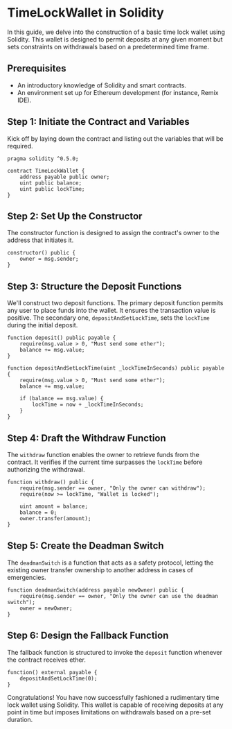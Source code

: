 # TimeLockWallet in Solidity

In this guide, we delve into the construction of a basic time lock wallet using Solidity. This wallet is designed to permit deposits at any given moment but sets constraints on withdrawals based on a predetermined time frame.

## Prerequisites

- An introductory knowledge of Solidity and smart contracts.
- An environment set up for Ethereum development (for instance, Remix IDE).

## Step 1: Initiate the Contract and Variables

Kick off by laying down the contract and listing out the variables that will be required.

```solidity
pragma solidity ^0.5.0;

contract TimeLockWallet {
    address payable public owner;
    uint public balance;
    uint public lockTime;
}
```

## Step 2: Set Up the Constructor

The constructor function is designed to assign the contract's owner to the address that initiates it.

```solidity
constructor() public {
    owner = msg.sender;
}
```

## Step 3: Structure the Deposit Functions

We'll construct two deposit functions. The primary deposit function permits any user to place funds into the wallet. It ensures the transaction value is positive. The secondary one, `depositAndSetLockTime`, sets the `lockTime` during the initial deposit.

```solidity
function deposit() public payable {
    require(msg.value > 0, "Must send some ether");
    balance += msg.value;
}

function depositAndSetLockTime(uint _lockTimeInSeconds) public payable {
    require(msg.value > 0, "Must send some ether");
    balance += msg.value;

    if (balance == msg.value) { 
        lockTime = now + _lockTimeInSeconds;
    }
}
```

## Step 4: Draft the Withdraw Function

The `withdraw` function enables the owner to retrieve funds from the contract. It verifies if the current time surpasses the `lockTime` before authorizing the withdrawal.

```solidity
function withdraw() public {
    require(msg.sender == owner, "Only the owner can withdraw");
    require(now >= lockTime, "Wallet is locked");

    uint amount = balance;
    balance = 0;
    owner.transfer(amount);
}
```

## Step 5: Create the Deadman Switch

The `deadmanSwitch` is a function that acts as a safety protocol, letting the existing owner transfer ownership to another address in cases of emergencies.

```solidity
function deadmanSwitch(address payable newOwner) public {
    require(msg.sender == owner, "Only the owner can use the deadman switch");
    owner = newOwner;
}
```

## Step 6: Design the Fallback Function

The fallback function is structured to invoke the `deposit` function whenever the contract receives ether.

```solidity
function() external payable {
    depositAndSetLockTime(0);
}
```

Congratulations! You have now successfully fashioned a rudimentary time lock wallet using Solidity. This wallet is capable of receiving deposits at any point in time but imposes limitations on withdrawals based on a pre-set duration.